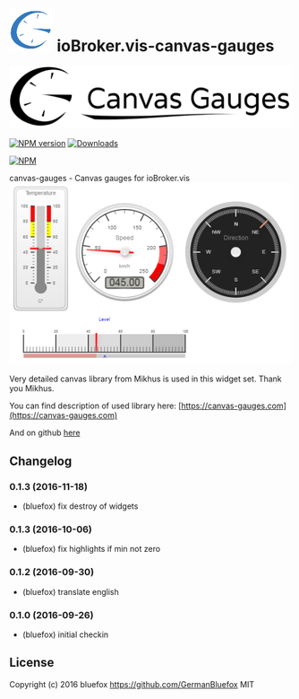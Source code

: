 ![Logo](admin/vis-canvas-gauges.png)
ioBroker.vis-canvas-gauges
============
![Logo](img/logo.svg)

[![NPM version](http://img.shields.io/npm/v/iobroker.vis-canvas-gauges.svg)](https://www.npmjs.com/package/iobroker.vis-canvas-gauges)
[![Downloads](https://img.shields.io/npm/dm/iobroker.vis-canvas-gauges.svg)](https://www.npmjs.com/package/iobroker.vis-canvas-gauges)

[![NPM](https://nodei.co/npm/iobroker.vis-canvas-gauges.png?downloads=true)](https://nodei.co/npm/iobroker.vis-canvas-gauges/)

canvas-gauges - Canvas gauges for ioBroker.vis
![Example](img/widgets.png)

Very detailed canvas library from Mikhus is used in this widget set. Thank you Mikhus. 

You can find description of used library here: [https://canvas-gauges.com](https://canvas-gauges.com)

And on github [here](https://github.com/Mikhus/canvas-gauges)

## Changelog

### 0.1.3 (2016-11-18)
- (bluefox) fix destroy of widgets

### 0.1.3 (2016-10-06)
- (bluefox) fix highlights if min not zero

### 0.1.2 (2016-09-30)
- (bluefox) translate english

### 0.1.0 (2016-09-26)
- (bluefox) initial checkin

## License
 Copyright (c) 2016 bluefox https://github.com/GermanBluefox
 MIT
